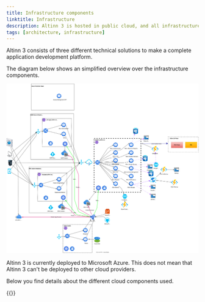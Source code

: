 ```yaml
---
title: Infrastructure components
linktitle: Infrastructure
description: Altinn 3 is hosted in public cloud, and all infrastructure components are cloud based.
tags: [architecture, infrastructure]
---
```


Altinn 3 consists of three different technical solutions to make a complete application development platform.

The diagram below shows an simplified overview over the infrastructure components.

![Infrastructure](altinn.infrastructure.drawio.svg "Infrastructure")

Altinn 3 is currently deployed to Microsoft Azure.
This does not mean that Altinn 3 can't be deployed to other cloud providers.

Below you find details about the different cloud components used.

<object data="infrastructure_components.svg" type="image/svg+xml" style="width: 100%;"></object>

{{<children />}}
